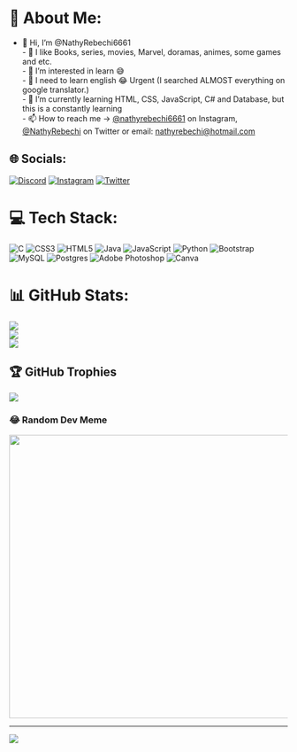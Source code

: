 # 💫 About Me:
- 👋 Hi, I’m @NathyRebechi6661<br>- 🥰 I like Books, series, movies, Marvel, doramas, animes, some games and etc.<br>- 👀 I’m interested in learn 😅 <br>- 📓 I need to learn english 😂 Urgent (I searched ALMOST everything on google translator.)<br>- 🌱 I’m currently learning HTML, CSS, JavaScript, C# and Database, but this is a constantly learning <br>- 📫 How to reach me -> <a href="https://www.instagram.com/nathyrebechi6661/">@nathyrebechi6661</a> on Instagram, <a href="https://twitter.com/NathyRebechi">@NathyRebechi</a> on Twitter or email: nathyrebechi@hotmail.com


## 🌐 Socials:
[![Discord](https://img.shields.io/badge/Discord-%237289DA.svg?logo=discord&logoColor=white)](htttps://discord.gg/Rebechi#0663) [![Instagram](https://img.shields.io/badge/Instagram-%23E4405F.svg?logo=Instagram&logoColor=white)](https://instagram.com/nathyrebechi6661) [![Twitter](https://img.shields.io/badge/Twitter-%231DA1F2.svg?logo=Twitter&logoColor=white)](https://twitter.com/NathyRebechi) 

# 💻 Tech Stack:
![C](https://img.shields.io/badge/c-%2300599C.svg?style=for-the-badge&logo=c&logoColor=white) ![CSS3](https://img.shields.io/badge/css3-%231572B6.svg?style=for-the-badge&logo=css3&logoColor=white) ![HTML5](https://img.shields.io/badge/html5-%23E34F26.svg?style=for-the-badge&logo=html5&logoColor=white) ![Java](https://img.shields.io/badge/java-%23ED8B00.svg?style=for-the-badge&logo=java&logoColor=white) ![JavaScript](https://img.shields.io/badge/javascript-%23323330.svg?style=for-the-badge&logo=javascript&logoColor=%23F7DF1E) ![Python](https://img.shields.io/badge/python-3670A0?style=for-the-badge&logo=python&logoColor=ffdd54) ![Bootstrap](https://img.shields.io/badge/bootstrap-%23563D7C.svg?style=for-the-badge&logo=bootstrap&logoColor=white) ![MySQL](https://img.shields.io/badge/mysql-%2300f.svg?style=for-the-badge&logo=mysql&logoColor=white) ![Postgres](https://img.shields.io/badge/postgres-%23316192.svg?style=for-the-badge&logo=postgresql&logoColor=white) ![Adobe Photoshop](https://img.shields.io/badge/adobephotoshop-%2331A8FF.svg?style=for-the-badge&logo=adobephotoshop&logoColor=white) ![Canva](https://img.shields.io/badge/Canva-%2300C4CC.svg?style=for-the-badge&logo=Canva&logoColor=white)
# 📊 GitHub Stats:
![](https://github-readme-stats.vercel.app/api?username=NathyRebechi6661&theme=monokai&hide_border=false&include_all_commits=false&count_private=false)<br/>
![](https://github-readme-streak-stats.herokuapp.com/?user=NathyRebechi6661&theme=monokai&hide_border=false)<br/>
![](https://github-readme-stats.vercel.app/api/top-langs/?username=NathyRebechi6661&theme=monokai&hide_border=false&include_all_commits=false&count_private=false&layout=compact)

## 🏆 GitHub Trophies
![](https://github-profile-trophy.vercel.app/?username=NathyRebechi6661&theme=monokai&no-frame=false&no-bg=true&margin-w=4)

### 😂 Random Dev Meme
<img src="https://random-memer.herokuapp.com/" width="512px"/>

---
[![](https://visitcount.itsvg.in/api?id=NathyRebechi6661&icon=5&color=11)](https://visitcount.itsvg.in)

<!-- Proudly created with GPRM ( https://gprm.itsvg.in ) -->

